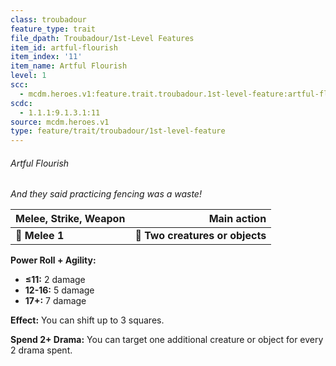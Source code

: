 ```yaml
---
class: troubadour
feature_type: trait
file_dpath: Troubadour/1st-Level Features
item_id: artful-flourish
item_index: '11'
item_name: Artful Flourish
level: 1
scc:
  - mcdm.heroes.v1:feature.trait.troubadour.1st-level-feature:artful-flourish
scdc:
  - 1.1.1:9.1.3.1:11
source: mcdm.heroes.v1
type: feature/trait/troubadour/1st-level-feature
---
```


###### Artful Flourish

*And they said practicing fencing was a waste!*

| **Melee, Strike, Weapon** |                 **Main action** |
| ------------------------- | ------------------------------: |
| **📏 Melee 1**            | **🎯 Two creatures or objects** |

**Power Roll + Agility:**

- **≤11:** 2 damage
- **12-16:** 5 damage
- **17+:** 7 damage

**Effect:** You can shift up to 3 squares.

**Spend 2+ Drama:** You can target one additional creature or object for every 2 drama spent.
